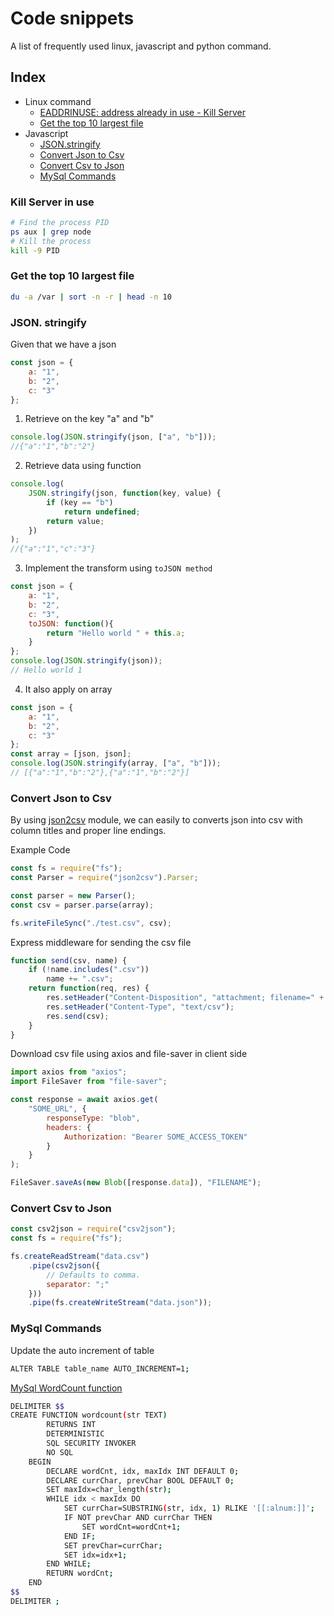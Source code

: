 # Code snippets
A list of frequently used linux, javascript and python command. 

## Index

* Linux command
  + [EADDRINUSE: address already in use - Kill Server](#kill-server-in-use)
  + [Get the top 10 largest file](get-the-top-10-largest-file)
* Javascript
  + [JSON.stringify](#json-stringify)
  + [Convert Json to Csv](#convert-json-to-csv)
  + [Convert Csv to Json](#convert-csv-to-json)
  + [MySql Commands](#mysql-commands)

### Kill Server in use

``` sh
# Find the process PID
ps aux | grep node
# Kill the process
kill -9 PID
```

### Get the top 10 largest file

``` sh
du -a /var | sort -n -r | head -n 10
```

### JSON. stringify

Given that we have a json

``` js
const json = {
    a: "1",
    b: "2",
    c: "3"
};
```

1. Retrieve on the key "a" and "b"

``` js
console.log(JSON.stringify(json, ["a", "b"])); 
//{"a":"1","b":"2"}
```

2. Retrieve data using function

``` js
console.log(
    JSON.stringify(json, function(key, value) {
        if (key == "b")
            return undefined;
        return value;
    })
); 
//{"a":"1","c":"3"}
```

3. Implement the transform using `toJSON method`
``` js
const json = {
	a: "1",
	b: "2",
	c: "3",
	toJSON: function(){
		return "Hello world " + this.a;
	}
};
console.log(JSON.stringify(json)); 
// Hello world 1
```

4. It also apply on array
``` js
const json = {
	a: "1",
	b: "2",
	c: "3"
};
const array = [json, json];
console.log(JSON.stringify(array, ["a", "b"]));
// [{"a":"1","b":"2"},{"a":"1","b":"2"}]
```


### Convert Json to Csv

By using [json2csv](https://www.npmjs.com/package/json2csv) module, we can easily to converts json into csv with column titles and proper line endings. 

Example Code

``` js
const fs = require("fs");
const Parser = require("json2csv").Parser;

const parser = new Parser();
const csv = parser.parse(array);

fs.writeFileSync("./test.csv", csv);
```

Express middleware for sending the csv file

``` js
function send(csv, name) {
    if (!name.includes(".csv"))
        name += ".csv";
    return function(req, res) {
        res.setHeader("Content-Disposition", "attachment; filename=" + name);
        res.setHeader("Content-Type", "text/csv");
        res.send(csv);
    }
}
```

Download csv file using axios and file-saver in client side

``` js
import axios from "axios";
import FileSaver from "file-saver";

const response = await axios.get(
    "SOME_URL", {
        responseType: "blob",
        headers: {
            Authorization: "Bearer SOME_ACCESS_TOKEN"
        }
    }
);

FileSaver.saveAs(new Blob([response.data]), "FILENAME");
```

### Convert Csv to Json

``` js
const csv2json = require("csv2json");
const fs = require("fs");

fs.createReadStream("data.csv")
    .pipe(csv2json({
        // Defaults to comma.
        separator: ";"
    }))
    .pipe(fs.createWriteStream("data.json"));
```

### MySql Commands

Update the auto increment of table

``` sh
ALTER TABLE table_name AUTO_INCREMENT=1;
```

[MySql WordCount function](https://stackoverflow.com/questions/12156970/mysql-count-word-in-sql-syntax)

``` sh
DELIMITER $$
CREATE FUNCTION wordcount(str TEXT)
		RETURNS INT
		DETERMINISTIC
		SQL SECURITY INVOKER
		NO SQL
	BEGIN
		DECLARE wordCnt, idx, maxIdx INT DEFAULT 0;
		DECLARE currChar, prevChar BOOL DEFAULT 0;
		SET maxIdx=char_length(str);
		WHILE idx < maxIdx DO
			SET currChar=SUBSTRING(str, idx, 1) RLIKE '[[:alnum:]]';
			IF NOT prevChar AND currChar THEN
				SET wordCnt=wordCnt+1;
			END IF;
			SET prevChar=currChar;
			SET idx=idx+1;
		END WHILE;
		RETURN wordCnt;
	END
$$
DELIMITER ;
```
